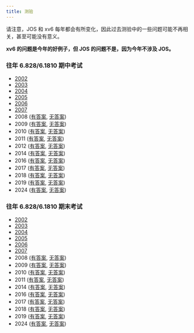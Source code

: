```yaml
---
title: 测验
---
```


请注意，JOS 和 xv6 每年都会有所变化，因此过去测验中的一些问题可能不再相关，甚至可能没有意义。

**xv6 的问题是今年的好例子，但 JOS 的问题不是，因为今年不涉及 JOS。**

### 往年 6.828/6.1810 期中考试

*   [2002](/mit6.1810/quiz/q02_1_sol.pdf)
*   [2003](/mit6.1810/quiz/q03_1_sol.pdf)
*   [2004](/mit6.1810/quiz/q04_1_sol.pdf)
*   [2005](/mit6.1810/quiz/q05_1_sol.pdf)
*   [2006](/mit6.1810/quiz/q06_1_sol.pdf)
*   [2007](/mit6.1810/quiz/q07_1_sol.pdf)
*   2008 ([有答案](/mit6.1810/quiz/q08_1_sol.pdf), [无答案](/mit6.1810/quiz/q08_1.pdf))
*   2009 ([有答案](/mit6.1810/quiz/q09_1_sol.pdf), [无答案](/mit6.1810/quiz/q09_1.pdf))
*   2010 ([有答案](/mit6.1810/quiz/q10_1_sol.pdf), [无答案](/mit6.1810/quiz/q10_1.pdf))
*   2011 ([有答案](/mit6.1810/quiz/q11_1_sol.pdf), [无答案](/mit6.1810/quiz/q11_1.pdf))
*   2012 ([有答案](/mit6.1810/quiz/q12_sol.pdf), [无答案](/mit6.1810/quiz/q12.pdf))
*   2014 ([有答案](/mit6.1810/quiz/q14_1_sol.pdf), [无答案](/mit6.1810/quiz/q14_1.pdf))
*   2016 ([有答案](/mit6.1810/quiz/q16_1_sol.pdf), [无答案](/mit6.1810/quiz/q16_1.pdf))
*   2017 ([有答案](/mit6.1810/quiz/q17_1_sol.pdf), [无答案](/mit6.1810/quiz/q17_1.pdf))
*   2018 ([有答案](/mit6.1810/quiz/q18_1_sol.pdf), [无答案](/mit6.1810/quiz/q18_1.pdf))
*   2019 ([有答案](/mit6.1810/quiz/q19_1_sol.pdf), [无答案](/mit6.1810/quiz/q19_1.pdf))
*   2024 ([有答案](/mit6.1810/quiz/q24-1-sol.pdf), [无答案](/mit6.1810/quiz/q24-1.pdf))

### 往年 6.828/6.1810 期末考试

*   [2002](/mit6.1810/quiz/q02_2_sol.pdf)
*   [2003](/mit6.1810/quiz/q03_2_sol.pdf)
*   [2004](/mit6.1810/quiz/q04_2_sol.pdf)
*   [2005](/mit6.1810/quiz/q05_2_sol.pdf)
*   [2006](/mit6.1810/quiz/q06_2_sol.pdf)
*   [2007](/mit6.1810/quiz/q07_2_sol.pdf)
*   2008 ([有答案](/mit6.1810/quiz/q08_2_sol.pdf), [无答案](/mit6.1810/quiz/q08_2.pdf))
*   2009 ([有答案](/mit6.1810/quiz/q09_2_sol.pdf), [无答案](/mit6.1810/quiz/q09_2.pdf))
*   2010 ([有答案](/mit6.1810/quiz/q10_2_sol.pdf), [无答案](/mit6.1810/quiz/q10_2.pdf))
*   2011 ([有答案](/mit6.1810/quiz/q11_2_sol.pdf), [无答案](/mit6.1810/quiz/q11_2.pdf))
*   2014 ([有答案](/mit6.1810/quiz/q14_2_sol.pdf), [无答案](/mit6.1810/quiz/q14_2.pdf))
*   2016 ([有答案](/mit6.1810/quiz/q16_2_sol.pdf), [无答案](/mit6.1810/quiz/q16_2.pdf))
*   2017 ([有答案](/mit6.1810/quiz/q17_2_sol.pdf), [无答案](/mit6.1810/quiz/q17_2.pdf))
*   2018 ([有答案](/mit6.1810/quiz/q18_2_sol.pdf), [无答案](/mit6.1810/quiz/q18_2.pdf))
*   2019 ([有答案](/mit6.1810/quiz/q19_2_sol.pdf), [无答案](/mit6.1810/quiz/q19_2.pdf))
*   2024 ([有答案](/mit6.1810/quiz/q24-2-sol.pdf), [无答案](/mit6.1810/quiz/q24-2.pdf))
